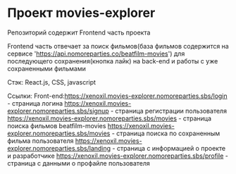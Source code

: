 # Проект movies-explorer

Репозиторий содержит Frontend часть проекта

Frontend часть отвечает за поиск фильмов(база фильмов содержится на сервисе 'https://api.nomoreparties.co/beatfilm-movies')
 для последующего сохранения(кнопка лайк) на back-end и работы с уже сохраненными фильмами
 
 Стэк: React.js, CSS, javascript

Ссылки:
Front-end:https://xenoxil.movies-explorer.nomoreparties.sbs/login - страница логина
https://xenoxil.movies-explorer.nomoreparties.sbs/signup - страница регистрации пользователя
https://xenoxil.movies-explorer.nomoreparties.sbs/movies - страница поиска фильмов beatfilm-movies
https://xenoxil.movies-explorer.nomoreparties.sbs/movies - страница поиска по сохраненным фильма пользователя
https://xenoxil.movies-explorer.nomoreparties.sbs/landing - страница с информацией о проекте и разработчике
https://xenoxil.movies-explorer.nomoreparties.sbs/profile - страница с данными о профайле пользователя
